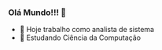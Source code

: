 ### Olá Mundo!!! 👋



- 🔭 Hoje trabalho como analista de sistema
- 🌱 Estudando Ciência da Computação



